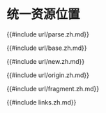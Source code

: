 # 统一资源位置

{{#include url/parse.zh.md}}

{{#include url/base.zh.md}}

{{#include url/new.zh.md}}

{{#include url/origin.zh.md}}

{{#include url/fragment.zh.md}}

{{#include links.zh.md}}

